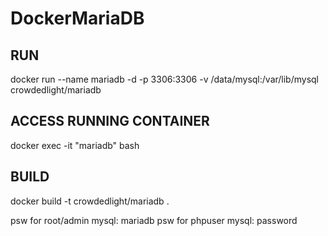 # DockerMariaDB

## RUN

docker run --name mariadb -d -p 3306:3306 -v /data/mysql:/var/lib/mysql crowdedlight/mariadb


## ACCESS RUNNING CONTAINER
docker exec -it "mariadb" bash

## BUILD

docker build -t crowdedlight/mariadb .


psw for root/admin mysql: mariadb
psw for phpuser mysql: password
